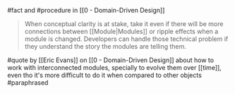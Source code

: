 #fact and #procedure in [[0 - Domain-Driven Design]]

> When conceptual clarity is at stake, take it even if there will be more connections between [[Module|Modules]] or ripple effects when a module is changed. Developers can handle those technical problem if they understand the story the modules are telling them.

#quote by [[Eric Evans]] on [[0 - Domain-Driven Design]] about how to work with interconnected modules, specially to evolve them over [[time]], even tho it's more difficult to do it when compared to other objects #paraphrased
